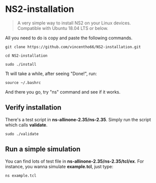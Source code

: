 # NS2-installation

> A very simple way to install NS2 on your Linux devices.</br>
> Compatible with Ubuntu 18.04 LTS or below.

All you need to do is copy and paste the following commands.

```bash=
git clone https://github.com/vincentho66/NS2-installation.git
```

```bash=
cd NS2-installation
```

```bash=
sudo ./install
```
Tt will take a while, after seeing "Done!", run:

```bash=
source ~/.bashrc
```

And there you go, try "ns" command and see if it works.


## Verify installation

There's a test script in **ns-allinone-2.35/ns-2.35**. Simply run the script which calls **validate**.
```bash=
sudo ./validate
```


## Run a simple simulation

You can find lots of test file in **ns-allinone-2.35/ns-2.35/tcl/ex**. For instance, you wanna simulate **example.tcl**, just type:
```bash=
ns example.tcl
```


<!-- ## Troubleshooting -->

<!-- 1. Command "ns" not found... Try: -->
<!-- ```bash= -->
<!-- source ~/.bashrc -->
<!-- ``` -->
